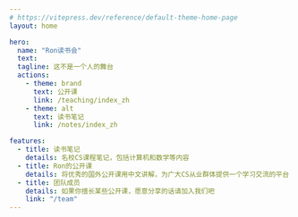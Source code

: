 ```yaml
---
# https://vitepress.dev/reference/default-theme-home-page
layout: home

hero:
  name: "Ron读书会"
  text: 
  tagline: 这不是一个人的舞台
  actions:
    - theme: brand
      text: 公开课
      link: /teaching/index_zh
    - theme: alt
      text: 读书笔记
      link: /notes/index_zh

features:
  - title: 读书笔记
    details: 名校CS课程笔记，包括计算机和数学等内容
  - title: Ron的公开课
    details: 将优秀的国外公开课用中文讲解，为广大CS从业群体提供一个学习交流的平台
  - title: 团队成员
    details: 如果你擅长某些公开课，愿意分享的话请加入我们吧
    link: "/team"
---
```


